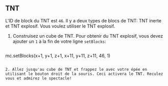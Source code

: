 ## TNT

L'ID de block du TNT est `46`. Il y a deux types de blocs de TNT: TNT inerte et TNT explosif. Vous voulez utiliser le TNT explosif.

1. Construisez un cube de TNT. Pour obtenir du TNT explosif, vous devez ajouter un `1` à la fin de votre ligne `setBlocks`:
    
    ```python
mc.setBlocks(x+1, y+1, z+1, x+11, y+11, z+11, 46, 1)
```

2. Allez jusqu'au cube de TNT et frappez le avec votre épée en utilisant le bouton droit de la souris. Ceci activera le TNT. Reculez vous et admirez le spectacle!